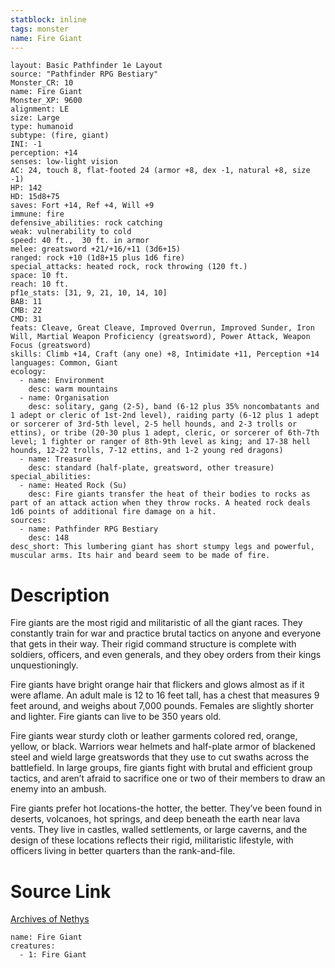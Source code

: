 ```yaml
---
statblock: inline
tags: monster
name: Fire Giant
---
```

```statblock
layout: Basic Pathfinder 1e Layout
source: "Pathfinder RPG Bestiary"
Monster_CR: 10
name: Fire Giant
Monster_XP: 9600
alignment: LE
size: Large
type: humanoid
subtype: (fire, giant)
INI: -1
perception: +14
senses: low-light vision
AC: 24, touch 8, flat-footed 24 (armor +8, dex -1, natural +8, size -1)
HP: 142
HD: 15d8+75
saves: Fort +14, Ref +4, Will +9
immune: fire
defensive_abilities: rock catching
weak: vulnerability to cold
speed: 40 ft.,  30 ft. in armor
melee: greatsword +21/+16/+11 (3d6+15)
ranged: rock +10 (1d8+15 plus 1d6 fire)
special_attacks: heated rock, rock throwing (120 ft.)
space: 10 ft.
reach: 10 ft.
pf1e_stats: [31, 9, 21, 10, 14, 10]
BAB: 11
CMB: 22
CMD: 31
feats: Cleave, Great Cleave, Improved Overrun, Improved Sunder, Iron Will, Martial Weapon Proficiency (greatsword), Power Attack, Weapon Focus (greatsword)
skills: Climb +14, Craft (any one) +8, Intimidate +11, Perception +14
languages: Common, Giant
ecology:
  - name: Environment
    desc: warm mountains
  - name: Organisation
    desc: solitary, gang (2-5), band (6-12 plus 35% noncombatants and 1 adept or cleric of 1st-2nd level), raiding party (6-12 plus 1 adept or sorcerer of 3rd-5th level, 2-5 hell hounds, and 2-3 trolls or ettins), or tribe (20-30 plus 1 adept, cleric, or sorcerer of 6th-7th level; 1 fighter or ranger of 8th-9th level as king; and 17-38 hell hounds, 12-22 trolls, 7-12 ettins, and 1-2 young red dragons)
  - name: Treasure
    desc: standard (half-plate, greatsword, other treasure)
special_abilities:
  - name: Heated Rock (Su)
    desc: Fire giants transfer the heat of their bodies to rocks as part of an attack action when they throw rocks. A heated rock deals 1d6 points of additional fire damage on a hit.
sources:
  - name: Pathfinder RPG Bestiary
    desc: 148
desc_short: This lumbering giant has short stumpy legs and powerful, muscular arms. Its hair and beard seem to be made of fire.
```
# Description
Fire giants are the most rigid and militaristic of all the giant races. They constantly train for war and practice brutal tactics on anyone and everyone that gets in their way. Their rigid command structure is complete with soldiers, officers, and even generals, and they obey orders from their kings unquestioningly.

Fire giants have bright orange hair that flickers and glows almost as if it were aflame. An adult male is 12 to 16 feet tall, has a chest that measures 9 feet around, and weighs about 7,000 pounds. Females are slightly shorter and lighter. Fire giants can live to be 350 years old.

Fire giants wear sturdy cloth or leather garments colored red, orange, yellow, or black. Warriors wear helmets and half-plate armor of blackened steel and wield large greatswords that they use to cut swaths across the battlefield. In large groups, fire giants fight with brutal and efficient group tactics, and aren’t afraid to sacrifice one or two of their members to draw an enemy into an ambush.

Fire giants prefer hot locations-the hotter, the better. They’ve been found in deserts, volcanoes, hot springs, and deep beneath the earth near lava vents. They live in castles, walled settlements, or large caverns, and the design of these locations reflects their rigid, militaristic lifestyle, with officers living in better quarters than the rank-and-file.
# Source Link
[Archives of Nethys](https://aonprd.com/MonsterDisplay.aspx?ItemName=Fire%20Giant)
```encounter-table
name: Fire Giant
creatures:
  - 1: Fire Giant
```
